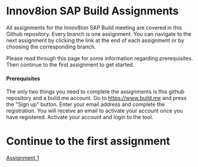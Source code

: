 # Innov8ion SAP Build Assignments
All assignments for the Innov8ion SAP Build meeting are covered in this Github repository. Every branch is one assignment. You can navigate to the next assignment by clicking the link at the end of each assignment or by choosing the corresponding branch.

Please read through this page for some information regarding prerequisites. Then continue to the first assignment to get started.

#### Prerequisites
The only two things you need to complete the assignments is this github repository and a build.me account. Go to https://www.build.me and press the "Sign up" button. Enter your email address and complete the registration. You will receive an email to activate your account once you have registered. Activate your account and login to the tool.

# Continue to the first assignment
[Assignment 1](https://github.com/Innov8ion-developer/SAP_Build_Assignmentss/tree/1_Your_first_prototype)
